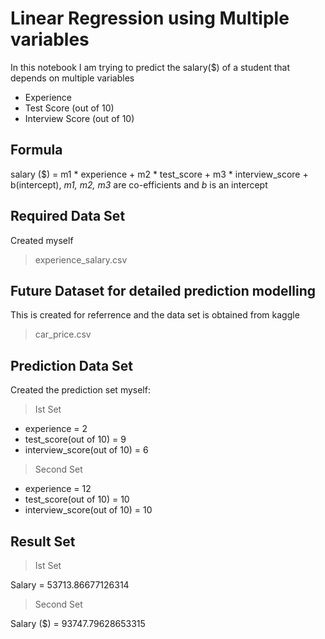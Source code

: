 # Linear Regression using Multiple variables

In this notebook I am trying to predict the salary($) of a student that depends on multiple variables

* Experience
* Test Score (out of 10)
* Interview Score (out of 10)

## Formula

salary ($) = m1 * experience + m2 * test_score + m3 * interview_score + b(intercept), *m1, m2, m3* are co-efficients and *b* is an intercept

## Required Data Set

Created myself
> experience_salary.csv

## Future Dataset for detailed prediction modelling

This is created for referrence and the data set is obtained from kaggle
> car_price.csv

## Prediction Data Set

Created the prediction set myself:
> Ist Set

* experience = 2
* test_score(out of 10) = 9
* interview_score(out of 10) = 6

> Second Set

* experience = 12
* test_score(out of 10) = 10
* interview_score(out of 10) = 10

## Result Set

> Ist Set

Salary = 53713.86677126314

> Second Set

Salary ($) = 93747.79628653315
